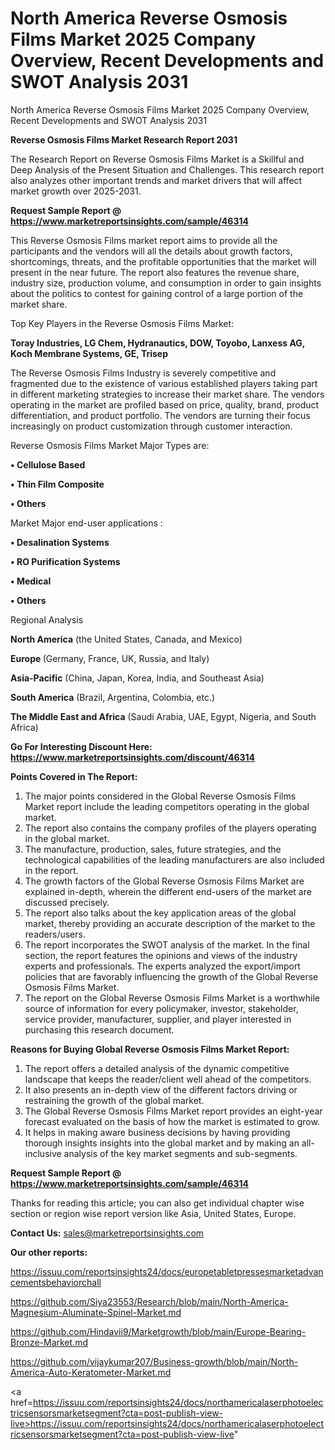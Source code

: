 # North America Reverse Osmosis Films Market 2025 Company Overview, Recent Developments and SWOT Analysis 2031
 North America Reverse Osmosis Films Market 2025 Company Overview, Recent Developments and SWOT Analysis 2031

<strong>Reverse Osmosis Films Market Research Report 2031</strong>

The Research Report on Reverse Osmosis Films Market is a Skillful and Deep Analysis of the Present Situation and Challenges. This research report also analyzes other important trends and market drivers that will affect market growth over 2025-2031.

<strong>Request Sample Report @ <a href=https://www.marketreportsinsights.com/sample/46314>https://www.marketreportsinsights.com/sample/46314</a></strong>

This Reverse Osmosis Films market report aims to provide all the participants and the vendors will all the details about growth factors, shortcomings, threats, and the profitable opportunities that the market will present in the near future. The report also features the revenue share, industry size, production volume, and consumption in order to gain insights about the politics to contest for gaining control of a large portion of the market share.

Top Key Players in the Reverse Osmosis Films Market:

<strong>Toray Industries, LG Chem, Hydranautics, DOW, Toyobo, Lanxess AG, Koch Membrane Systems, GE, Trisep</strong>

The Reverse Osmosis Films Industry is severely competitive and fragmented due to the existence of various established players taking part in different marketing strategies to increase their market share. The vendors operating in the market are profiled based on price, quality, brand, product differentiation, and product portfolio. The vendors are turning their focus increasingly on product customization through customer interaction.

Reverse Osmosis Films Market Major Types are:

<strong>•  Cellulose Based

•  Thin Film Composite

•  Others</strong>

Market Major end-user applications :

<strong>•  Desalination Systems

•  RO Purification Systems

•  Medical

•  Others</strong>

Regional Analysis

</u><strong><b>North America</b></strong> (the United States, Canada, and Mexico)

<strong><b>Europe </b></strong>(Germany, France, UK, Russia, and Italy)

<strong><b>Asia-Pacific</b></strong> (China, Japan, Korea, India, and Southeast Asia)

<strong><b>South America</b></strong> (Brazil, Argentina, Colombia, etc.)

<strong><b>The Middle East and Africa</b></strong> (Saudi Arabia, UAE, Egypt, Nigeria, and South Africa)

<strong>Go For Interesting Discount Here: <a href=https://www.marketreportsinsights.com/discount/46314>https://www.marketreportsinsights.com/discount/46314</a></strong>

<strong>Points Covered in The Report:</strong>
<ol>
  <li>The major points considered in the Global Reverse Osmosis Films Market report include the leading competitors operating in the global market.</li>
  <li>The report also contains the company profiles of the players operating in the global market.</li>
  <li>The manufacture, production, sales, future strategies, and the technological capabilities of the leading manufacturers are also included in the report.</li>
  <li>The growth factors of the Global Reverse Osmosis Films Market are explained in-depth, wherein the different end-users of the market are discussed precisely.</li>
  <li>The report also talks about the key application areas of the global market, thereby providing an accurate description of the market to the readers/users.</li>
  <li>The report incorporates the SWOT analysis of the market. In the final section, the report features the opinions and views of the industry experts and professionals. The experts analyzed the export/import policies that are favorably influencing the growth of the Global Reverse Osmosis Films Market.</li>
  <li>The report on the Global Reverse Osmosis Films Market is a worthwhile source of information for every policymaker, investor, stakeholder, service provider, manufacturer, supplier, and player interested in purchasing this research document.</li>
</ol>
<strong>Reasons for Buying Global Reverse Osmosis Films Market Report:</strong>

<ol>
  <li>The report offers a detailed analysis of the dynamic competitive landscape that keeps the reader/client well ahead of the competitors.</li>
  <li>It also presents an in-depth view of the different factors driving or restraining the growth of the global market.</li>
  <li>The Global Reverse Osmosis Films Market report provides an eight-year forecast evaluated on the basis of how the market is estimated to grow.</li>
  <li>It helps in making aware business decisions by having providing thorough insights insights into the global market and by making an all-inclusive analysis of the key market segments and sub-segments.</li>
</ol>
<strong>Request Sample Report @ <a href=https://www.marketreportsinsights.com/sample/46314>https://www.marketreportsinsights.com/sample/46314</a></strong>


Thanks for reading this article; you can also get individual chapter wise section or region wise report version like Asia, United States, Europe.

<strong>Contact Us:</strong>
sales@marketreportsinsights.com

<strong>Our other reports:</strong>

<a href=https://issuu.com/reportsinsights24/docs/europetabletpressesmarketadvancementsbehaviorchall>https://issuu.com/reportsinsights24/docs/europetabletpressesmarketadvancementsbehaviorchall</a>

<a href=https://github.com/Siya23553/Research/blob/main/North-America-Magnesium-Aluminate-Spinel-Market.md>https://github.com/Siya23553/Research/blob/main/North-America-Magnesium-Aluminate-Spinel-Market.md</a>

<a href=https://github.com/Hindavii9/Marketgrowth/blob/main/Europe-Bearing-Bronze-Market.md>https://github.com/Hindavii9/Marketgrowth/blob/main/Europe-Bearing-Bronze-Market.md</a>

<a href=https://github.com/vijaykumar207/Business-growth/blob/main/North-America-Auto-Keratometer-Market.md>https://github.com/vijaykumar207/Business-growth/blob/main/North-America-Auto-Keratometer-Market.md</a>

<a href=https://issuu.com/reportsinsights24/docs/northamericalaserphotoelectricsensorsmarketsegment?cta=post-publish-view-live>https://issuu.com/reportsinsights24/docs/northamericalaserphotoelectricsensorsmarketsegment?cta=post-publish-view-live</a>"
